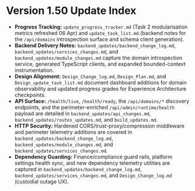 # Version 1.50 Update Index

- **Progress Tracking:** `update_progress_tracker.md` (Task 2 modularisation metrics refreshed 06 Apr) and `update_task_list.md` (backend notes for the `/api/domains` introspection surface and schema client generation).
- **Backend Delivery Notes:** `backend_updates/backend_change_log.md`, `backend_updates/services_changes.md`, and `backend_updates/module_changes.md` capture the domain introspection service, generated TypeScript clients, and expanded bounded-context instrumentation.
- **Design Alignment:** `Design_Change_log.md`, `Design_Plan.md`, and `Design_update_task_list.md` document dashboard additions for domain observability and updated progress grades for Experience Architecture checkpoints.
- **API Surface:** `/health/live`, `/health/ready`, the `/api/domains/*` discovery endpoints, and the perimeter-enriched `/api/admin/runtime/health` payload are detailed in `backend_updates/api_changes.md`, `backend_updates/routes_updates.md`, and `build_updates.md`.
- **HTTP Security:** Hardened CORS/trust-proxy/compression middleware and perimeter telemetry additions are covered in `backend_updates/backend_change_log.md`, `backend_updates/module_changes.md`, and `backend_updates/services_changes.md`.
- **Dependency Guarding:** Finance/compliance guard rails, platform settings health sync, and new dependency telemetry utilities are captured in `backend_updates/backend_change_log.md`, `backend_updates/services_changes.md`, and `Design_Change_log.md` (custodial outage UX).

